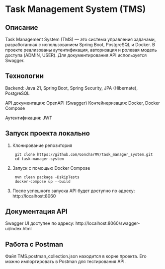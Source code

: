 # Task Management System (TMS)

## Описание

Task Management System (TMS) — это система управления задачами, разработанная с использованием Spring Boot, PostgreSQL и Docker.
В проекте реализованы аутентификация, авторизация и ролевая модель доступа (ADMIN, USER).
Для документирования API используется Swagger.

## Технологии

Backend: Java 21, Spring Boot, Spring Security, JPA (Hibernate), PostgreSQL

API документация: OpenAPI (Swagger)
Контейнеризация: Docker, Docker Compose

Аутентификация: JWT

## Запуск проекта локально

1. Клонирование репозитория
   ```
    git clone https://github.com/GoncharMV/task_manager_system.git
    cd task-manager-system
   ```

2. Запуск с помощью Docker Compose
   ```
    mvn clean package -DskipTests
    docker-compose up --build
   ```
4. После успешного запуска API будет доступно по адресу: http://localhost:8060

## Документация API

Swagger UI доступен по адресу: http://localhost:8060/swagger-ui/index.html

## Работа с Postman

Файл TMS.postman_collection.json находится в корне проекта. Его можно импортировать в Postman для тестирования API.
      
